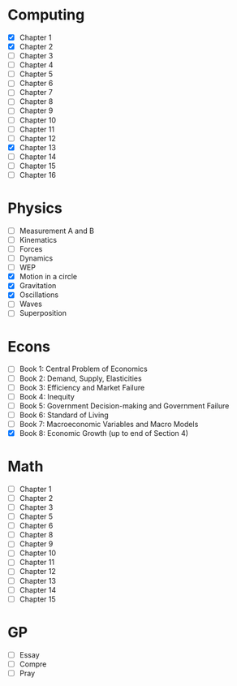 # Computing
- [x] Chapter 1
- [x] Chapter 2
- [ ] Chapter 3
- [ ] Chapter 4
- [ ] Chapter 5
- [ ] Chapter 6
- [ ] Chapter 7
- [ ] Chapter 8
- [ ] Chapter 9
- [ ] Chapter 10
- [ ] Chapter 11
- [ ] Chapter 12
- [x] Chapter 13
- [ ] Chapter 14
- [ ] Chapter 15
- [ ] Chapter 16
# Physics
- [ ] Measurement A and B
- [ ] Kinematics
- [ ] Forces
- [ ] Dynamics
- [ ] WEP
- [x] Motion in a circle
- [x] Gravitation
- [x] Oscillations
- [ ] Waves
- [ ] Superposition
# Econs
- [ ] Book 1: Central Problem of Economics
- [ ] Book 2: Demand, Supply, Elasticities
- [ ] Book 3: Efficiency and Market Failure
- [ ] Book 4: Inequity
- [ ] Book 5: Government Decision-making and Government Failure
- [ ] Book 6: Standard of Living
- [ ] Book 7: Macroeconomic Variables and Macro Models
- [x] Book 8: Economic Growth (up to end of Section 4)
# Math
- [ ] Chapter 1
- [ ] Chapter 2
- [ ] Chapter 3
- [ ] Chapter 5
- [ ] Chapter 6
- [ ] Chapter 8
- [ ] Chapter 9
- [ ] Chapter 10
- [ ] Chapter 11
- [ ] Chapter 12
- [ ] Chapter 13
- [ ] Chapter 14
- [ ] Chapter 15
# GP
- [ ] Essay
- [ ] Compre
- [ ] Pray